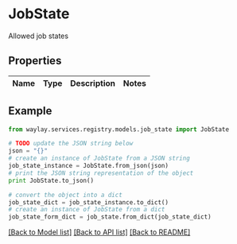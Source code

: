 # JobState

Allowed job states

## Properties

Name | Type | Description | Notes
------------ | ------------- | ------------- | -------------

## Example

```python
from waylay.services.registry.models.job_state import JobState

# TODO update the JSON string below
json = "{}"
# create an instance of JobState from a JSON string
job_state_instance = JobState.from_json(json)
# print the JSON string representation of the object
print JobState.to_json()

# convert the object into a dict
job_state_dict = job_state_instance.to_dict()
# create an instance of JobState from a dict
job_state_form_dict = job_state.from_dict(job_state_dict)
```
[[Back to Model list]](../README.md#documentation-for-models) [[Back to API list]](../README.md#documentation-for-api-endpoints) [[Back to README]](../README.md)


